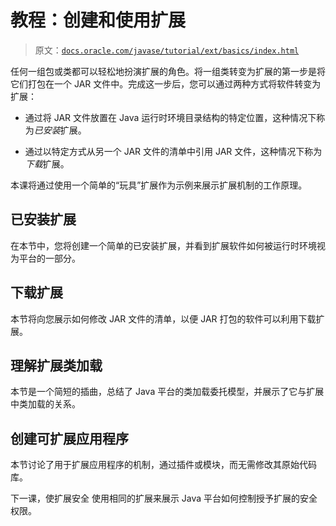 # 教程：创建和使用扩展

> 原文：[`docs.oracle.com/javase/tutorial/ext/basics/index.html`](https://docs.oracle.com/javase/tutorial/ext/basics/index.html)

任何一组包或类都可以轻松地扮演扩展的角色。将一组类转变为扩展的第一步是将它们打包在一个 JAR 文件中。完成这一步后，您可以通过两种方式将软件转变为扩展：

+   通过将 JAR 文件放置在 Java 运行时环境目录结构的特定位置，这种情况下称为*已安装*扩展。

+   通过以特定方式从另一个 JAR 文件的清单中引用 JAR 文件，这种情况下称为*下载*扩展。

本课将通过使用一个简单的“玩具”扩展作为示例来展示扩展机制的工作原理。

## 已安装扩展

在本节中，您将创建一个简单的已安装扩展，并看到扩展软件如何被运行时环境视为平台的一部分。

## 下载扩展

本节将向您展示如何修改 JAR 文件的清单，以便 JAR 打包的软件可以利用下载扩展。

## 理解扩展类加载

本节是一个简短的插曲，总结了 Java 平台的类加载委托模型，并展示了它与扩展中类加载的关系。

## 创建可扩展应用程序

本节讨论了用于扩展应用程序的机制，通过插件或模块，而无需修改其原始代码库。

下一课，使扩展安全 使用相同的扩展来展示 Java 平台如何控制授予扩展的安全权限。
